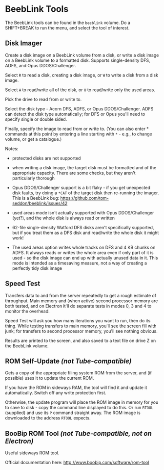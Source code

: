 # BeebLink Tools

The BeebLink tools can be found in the `beeblink` volume. Do a
SHIFT+BREAK to run the menu, and select the tool of interest.

## Disk Imager

Create a disk image on a BeebLink volume from a disk, or write a disk
image on a BeebLink volume to a formatted disk. Supports
single-density DFS, ADFS, and Opus DDOS/Challenger.

Select `R` to read a disk, creating a disk image, or `W` to write a
disk from a disk image.

Select `A` to read/write all of the disk, or `U` to read/write only
the used areas.

Pick the drive to read from or write to.

Select the disk type - Acorn DFS, ADFS, or Opus DDOS/Challenger. ADFS
can detect the disk type automatically; for DFS or Opus you'll need to
specify single or double sided.

Finally, specify the image to read from or write to. (You can also
enter * commands at this point by entering a line starting with `*` -
e.g., to change volume, or get a catalogue.)

Notes:

- protected disks are not supported

- when writing a disk image, the target disk must be formatted and of
  the appropriate capacity. There are some checks, but they aren't
  particularly thorough
  
- Opus DDOS/Challenger support is a bit flaky - if you get unexpected
  disk faults, try doing a `*CAT` of the target disk then re-running
  the imager. This is a BeebLink bug:
  https://github.com/tom-seddon/beeblink/issues/42
  
- used areas mode isn't actually supported with Opus DDOS/Challenger
  (yet?), and the whole disk is always read or written
  
- 62-file single-density Watford DFS disks aren't specifically
  supported, but if you treat them as a DFS disk and read/write the
  whole disk it might work!
  
- The used areas option writes whole tracks on DFS and 4 KB chunks on
  ADFS. It always reads or writes the whole area even if only part of
  it is used - so the disk image can end up with actually unused data
  in it. This mode is intended as a timesaving measure, not a way of
  creating a perfectly tidy disk image

## Speed Test

Transfers data to and from the server repeatedly to get a rough
estimate of throughput. Main memory and (when active) second processor
memory are both tested, and on Electron it'll do separate tests in
modes 0, 3 and 4 to monitor the overhead.

Speed Test will ask you how many iterations you want to run, then do
its thing. While testing transfers to main memory, you'll see the
screen fill with junk; for transfers to second processor memory,
you'll see nothing obvious.

Results are printed to the screen, and also saved to a text file on
drive Z on the BeebLink volume.

## ROM Self-Update _(not Tube-compatible)_

Gets a copy of the appropriate filing system ROM from the server, and
(if possible) uses it to update the current ROM.

If you have the ROM in sideways RAM, the tool will find it and update
it automatically. Switch off any write protection first.

Otherwise, the update program will place the ROM image in memory for
you to save to disk - copy the command line displayed to do this. Or
run `RTOOL` (supplied) and use its `P` command straight away. The ROM
image is downloaded to the address `RTOOL` expects.

## BooBip ROM Tool _(not Tube-compatible, not on Electron)_

Useful sideways ROM tool.

Official documentation here: http://www.boobip.com/software/rom-tool
